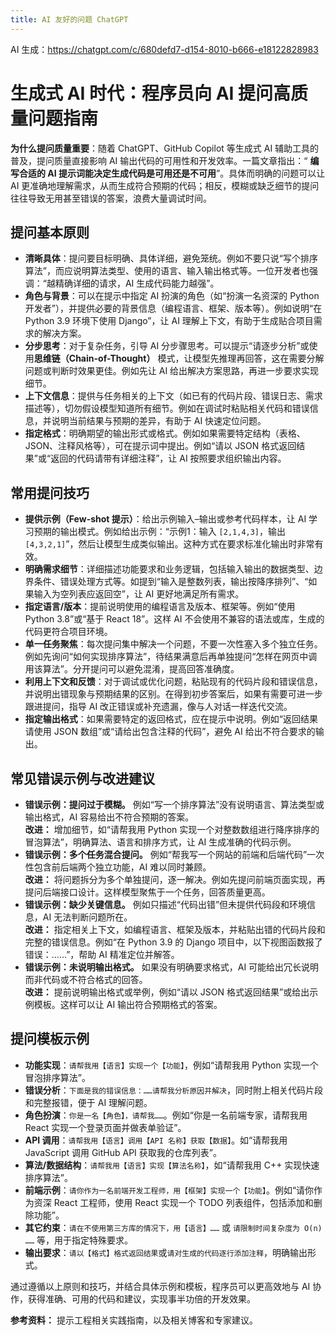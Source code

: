```yaml
---
title: AI 友好的问题 ChatGPT
---
```


AI 生成：https://chatgpt.com/c/680defd7-d154-8010-b666-e18122828983

# 生成式 AI 时代：程序员向 AI 提问高质量问题指南

**为什么提问质量重要**：随着 ChatGPT、GitHub Copilot 等生成式 AI 辅助工具的普及，提问质量直接影响 AI 输出代码的可用性和开发效率。一篇文章指出：“
**编写合适的 AI 提示词能决定生成代码是可用还是不可用**”。具体而明确的问题可以让 AI
更准确地理解需求，从而生成符合预期的代码；相反，模糊或缺乏细节的提问往往导致无用甚至错误的答案，浪费大量调试时间。

## 提问基本原则

- **清晰具体**：提问要目标明确、具体详细，避免笼统。例如不要只说“写个排序算法”，而应说明算法类型、使用的语言、输入输出格式等。一位开发者也强调：“越精确详细的请求，AI
  生成代码能力越强”。
- **角色与背景**：可以在提示中指定 AI 扮演的角色（如“扮演一名资深的 Python 开发者”），并提供必要的背景信息（编程语言、框架、版本等）。例如说明“在
  Python 3.9 环境下使用 Django”，让 AI 理解上下文，有助于生成贴合项目需求的解决方案。
- **分步思考**：对于复杂任务，引导 AI 分步骤思考。可以提示“请逐步分析”或使用**思维链（Chain-of-Thought）**
  模式，让模型先推理再回答，这在需要分解问题或判断时效果更佳。例如先让 AI 给出解决方案思路，再进一步要求实现细节。
- **上下文信息**：提供与任务相关的上下文（如已有的代码片段、错误日志、需求描述等），切勿假设模型知道所有细节。例如在调试时粘贴相关代码和错误信息，并说明当前结果与预期的差异，有助于
  AI 快速定位问题。
- **指定格式**：明确期望的输出形式或格式。例如如果需要特定结构（表格、JSON、注释风格等），可在提示词中提出。例如“请以 JSON
  格式返回结果”或“返回的代码请带有详细注释”，让 AI 按照要求组织输出内容。

## 常用提问技巧

- **提供示例（Few-shot 提示）**：给出示例输入–输出或参考代码样本，让 AI 学习预期的输出模式。例如给出示例：“示例1：输入
  `[2,1,4,3]`，输出`[4,3,2,1]`”，然后让模型生成类似输出。这种方式在要求标准化输出时非常有效。
- **明确需求细节**：详细描述功能要求和业务逻辑，包括输入输出的数据类型、边界条件、错误处理方式等。如提到“输入是整数列表，输出按降序排列”、“如果输入为空列表应返回空”，让
  AI 更好地满足所有需求。
- **指定语言/版本**：提前说明使用的编程语言及版本、框架等。例如“使用 Python 3.8”或“基于 React 18”。这样 AI
  不会使用不兼容的语法或库，生成的代码更符合项目环境。
- **单一任务聚焦**：每次提问集中解决一个问题，不要一次性塞入多个独立任务。例如先询问“如何实现排序算法”，待结果满意后再单独提问“怎样在网页中调用该算法”。分开提问可以避免混淆，提高回答准确度。
- **利用上下文和反馈**：对于调试或优化问题，粘贴现有的代码片段和错误信息，并说明出错现象与预期结果的区别。在得到初步答案后，如果有需要可进一步跟进提问，指导
  AI 改正错误或补充遗漏，像与人对话一样迭代交流。
- **指定输出格式**：如果需要特定的返回格式，应在提示中说明。例如“返回结果请使用 JSON 数组”或“请给出包含注释的代码”，避免 AI
  给出不符合要求的输出。

## 常见错误示例与改进建议

- **错误示例：提问过于模糊。** 例如“写一个排序算法”没有说明语言、算法类型或输出格式，AI 容易给出不符合预期的答案。  
  **改进：** 增加细节，如“请帮我用 Python 实现一个对整数数组进行降序排序的冒泡算法”，明确算法、语言和排序方式，让 AI
  生成准确的代码示例。
- **错误示例：多个任务混合提问。** 例如“帮我写一个网站的前端和后端代码”一次性包含前后端两个独立功能，AI 难以同时兼顾。  
  **改进：** 将问题拆分为多个单独提问，逐一解决。例如先提问前端页面实现，再提问后端接口设计。这样模型聚焦于一个任务，回答质量更高。
- **错误示例：缺少关键信息。** 例如只描述“代码出错”但未提供代码段和环境信息，AI 无法判断问题所在。  
  **改进：** 指定相关上下文，如编程语言、框架及版本，并粘贴出错的代码片段和完整的错误信息。例如“在 Python 3.9 的 Django
  项目中，以下视图函数报了错误：……”，帮助 AI 精准定位并解答。
- **错误示例：未说明输出格式。** 如果没有明确要求格式，AI 可能给出冗长说明而非代码或不符合格式的回答。  
  **改进：** 提前说明输出格式或举例，例如“请以 JSON 格式返回结果”或给出示例模板。这样可以让 AI 输出符合预期格式的答案。

## 提问模板示例

- **功能实现**：`请帮我用【语言】实现一个【功能】`，例如“请帮我用 Python 实现一个冒泡排序算法”。
- **错误分析**：`下面是我的错误信息：……请帮我分析原因并解决`，同时附上相关代码片段和完整报错，便于 AI 理解问题。
- **角色扮演**：`你是一名【角色】，请帮我……`。例如“你是一名前端专家，请帮我用 React 实现一个登录页面并做表单验证”。
- **API 调用**：`请帮我用【语言】调用【API 名称】获取【数据】`。如“请帮我用 JavaScript 调用 GitHub API 获取我的仓库列表”。
- **算法/数据结构**：`请帮我用【语言】实现【算法名称】`，如“请帮我用 C++ 实现快速排序算法”。
- **前端示例**：`请你作为一名前端开发工程师，用【框架】实现一个【功能】`。例如“请你作为资深 React 工程师，使用 React 实现一个
  TODO 列表组件，包括添加和删除功能”。
- **其它约束**：`请在不使用第三方库的情况下，用【语言】……` 或 `请限制时间复杂度为 O(n) ……` 等，用于指定特殊要求。
- **输出要求**：`请以【格式】格式返回结果`或`请对生成的代码逐行添加注释`，明确输出形式。

通过遵循以上原则和技巧，并结合具体示例和模板，程序员可以更高效地与 AI 协作，获得准确、可用的代码和建议，实现事半功倍的开发效果。

**参考资料：** 提示工程相关实践指南，以及相关博客和专家建议。
